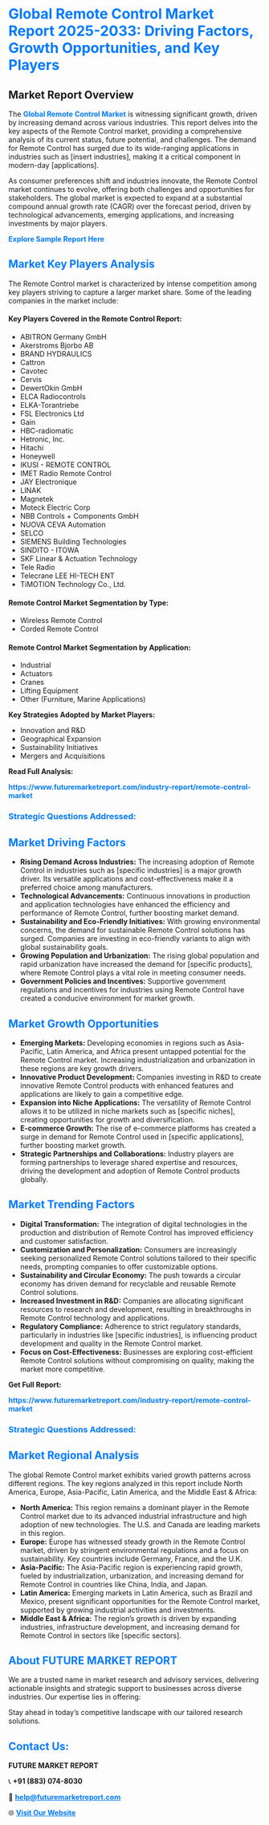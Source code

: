 <h1 style="color: #007BFF;">Global Remote Control Market Report 2025-2033: Driving Factors, Growth Opportunities, and Key Players</h1>

<section id="overview">
<h2>Market Report Overview</h2>
<p>The <a href="https://www.futuremarketreport.com/industry-report/remote-control-market" style="color: #007BFF; text-decoration: none;"><strong>Global Remote Control Market</strong></a> is witnessing significant growth, driven by increasing demand across various industries. This report delves into the key aspects of the Remote Control market, providing a comprehensive analysis of its current status, future potential, and challenges. The demand for Remote Control has surged due to its wide-ranging applications in industries such as [insert industries], making it a critical component in modern-day [applications].</p>
<p>As consumer preferences shift and industries innovate, the Remote Control market continues to evolve, offering both challenges and opportunities for stakeholders. The global market is expected to expand at a substantial compound annual growth rate (CAGR) over the forecast period, driven by technological advancements, emerging applications, and increasing investments by major players.</p>
</section>

<section id="overview">
<p><a href="https://www.futuremarketreport.com/request-sample/reportId=26960" style="color: #007BFF; text-decoration: none;"><strong>Explore Sample Report Here</strong></a></p>
</section>

<section id="key-players">
<h2 style="color: #007BFF;">Market Key Players Analysis</h2>
<p>The Remote Control market is characterized by intense competition among key players striving to capture a larger market share. Some of the leading companies in the market include:</p>
<h4>Key Players Covered in the Remote Control Report:</h4>
<ul><li>ABITRON Germany GmbH</li><li>Akerstroms Bjorbo AB</li><li>BRAND HYDRAULICS</li><li>Cattron</li><li>Cavotec</li><li>Cervis</li><li>DewertOkin GmbH</li><li>ELCA Radiocontrols</li><li>ELKA-Torantriebe</li><li>FSL Electronics Ltd</li><li>Gain</li><li>HBC-radiomatic</li><li>Hetronic, Inc.</li><li>Hitachi</li><li>Honeywell</li><li>IKUSI - REMOTE CONTROL</li><li>IMET Radio Remote Control</li><li>JAY Electronique</li><li>LINAK</li><li>Magnetek</li><li>Moteck Electric Corp</li><li>NBB Controls + Components GmbH</li><li>NUOVA CEVA Automation</li><li>SELCO</li><li>SIEMENS Building Technologies</li><li>SINDITO - ITOWA</li><li>SKF Linear &amp; Actuation Technology</li><li>Tele Radio</li><li>Telecrane LEE HI-TECH ENT</li><li>TiMOTION Technology Co., Ltd.</li></ul>
<h4>Remote Control Market Segmentation by Type:</h4>
<ul><li>Wireless Remote Control</li><li>Corded Remote Control</li></ul>

<h4>Remote Control Market Segmentation by Application:</h4>
<ul><li>Industrial</li><li>Actuators</li><li>Cranes</li><li>Lifting Equipment</li><li>Other (Furniture, Marine Applications)</li></ul>
<p><strong>Key Strategies Adopted by Market Players:</strong></p>
<ul>
<li>Innovation and R&D</li>
<li>Geographical Expansion</li>
<li>Sustainability Initiatives</li>
<li>Mergers and Acquisitions</li>
</ul>
</section>

<section>
<p><strong>Read Full Analysis: </strong></p><a href="https://www.futuremarketreport.com/industry-report/remote-control-market" style="color: #007BFF; text-decoration: none;"><strong>https://www.futuremarketreport.com/industry-report/remote-control-market</strong></a>
<h3 style="color: #007BFF;">Strategic Questions Addressed:</h3>
</section>

<section id="driving-factors">
<h2 style="color: #007BFF;">Market Driving Factors</h2>
<ul>
<li><strong>Rising Demand Across Industries:</strong> The increasing adoption of Remote Control in industries such as [specific industries] is a major growth driver. Its versatile applications and cost-effectiveness make it a preferred choice among manufacturers.</li>
<li><strong>Technological Advancements:</strong> Continuous innovations in production and application technologies have enhanced the efficiency and performance of Remote Control, further boosting market demand.</li>
<li><strong>Sustainability and Eco-Friendly Initiatives:</strong> With growing environmental concerns, the demand for sustainable Remote Control solutions has surged. Companies are investing in eco-friendly variants to align with global sustainability goals.</li>
<li><strong>Growing Population and Urbanization:</strong> The rising global population and rapid urbanization have increased the demand for [specific products], where Remote Control plays a vital role in meeting consumer needs.</li>
<li><strong>Government Policies and Incentives:</strong> Supportive government regulations and incentives for industries using Remote Control have created a conducive environment for market growth.</li>
</ul>
</section>

<section id="growth-opportunities">
<h2 style="color: #007BFF;">Market Growth Opportunities</h2>
<ul>
<li><strong>Emerging Markets:</strong> Developing economies in regions such as Asia-Pacific, Latin America, and Africa present untapped potential for the Remote Control market. Increasing industrialization and urbanization in these regions are key growth drivers.</li>
<li><strong>Innovative Product Development:</strong> Companies investing in R&D to create innovative Remote Control products with enhanced features and applications are likely to gain a competitive edge.</li>
<li><strong>Expansion into Niche Applications:</strong> The versatility of Remote Control allows it to be utilized in niche markets such as [specific niches], creating opportunities for growth and diversification.</li>
<li><strong>E-commerce Growth:</strong> The rise of e-commerce platforms has created a surge in demand for Remote Control used in [specific applications], further boosting market growth.</li>
<li><strong>Strategic Partnerships and Collaborations:</strong> Industry players are forming partnerships to leverage shared expertise and resources, driving the development and adoption of Remote Control products globally.</li>
</ul>
</section>

<section id="trending-factors">
<h2 style="color: #007BFF;">Market Trending Factors</h2>
<ul>
<li><strong>Digital Transformation:</strong> The integration of digital technologies in the production and distribution of Remote Control has improved efficiency and customer satisfaction.</li>
<li><strong>Customization and Personalization:</strong> Consumers are increasingly seeking personalized Remote Control solutions tailored to their specific needs, prompting companies to offer customizable options.</li>
<li><strong>Sustainability and Circular Economy:</strong> The push towards a circular economy has driven demand for recyclable and reusable Remote Control solutions.</li>
<li><strong>Increased Investment in R&D:</strong> Companies are allocating significant resources to research and development, resulting in breakthroughs in Remote Control technology and applications.</li>
<li><strong>Regulatory Compliance:</strong> Adherence to strict regulatory standards, particularly in industries like [specific industries], is influencing product development and quality in the Remote Control market.</li>
<li><strong>Focus on Cost-Effectiveness:</strong> Businesses are exploring cost-efficient Remote Control solutions without compromising on quality, making the market more competitive.</li>
</ul>
</section>

<section>
<p><strong>Get Full Report: </strong></p><a href="https://www.futuremarketreport.com/industry-report/remote-control-market" style="color: #007BFF; text-decoration: none;"><strong>https://www.futuremarketreport.com/industry-report/remote-control-market</strong></a>
<h3 style="color: #007BFF;">Strategic Questions Addressed:</h3>
</section>


<section id="regional-analysis">
<h2 style="color: #007BFF;">Market Regional Analysis</h2>
<p>The global Remote Control market exhibits varied growth patterns across different regions. The key regions analyzed in this report include North America, Europe, Asia-Pacific, Latin America, and the Middle East & Africa:</p>
<ul>
<li><strong>North America:</strong> This region remains a dominant player in the Remote Control market due to its advanced industrial infrastructure and high adoption of new technologies. The U.S. and Canada are leading markets in this region.</li>
<li><strong>Europe:</strong> Europe has witnessed steady growth in the Remote Control market, driven by stringent environmental regulations and a focus on sustainability. Key countries include Germany, France, and the U.K.</li>
<li><strong>Asia-Pacific:</strong> The Asia-Pacific region is experiencing rapid growth, fueled by industrialization, urbanization, and increasing demand for Remote Control in countries like China, India, and Japan.</li>
<li><strong>Latin America:</strong> Emerging markets in Latin America, such as Brazil and Mexico, present significant opportunities for the Remote Control market, supported by growing industrial activities and investments.</li>
<li><strong>Middle East & Africa:</strong> The region’s growth is driven by expanding industries, infrastructure development, and increasing demand for Remote Control in sectors like [specific sectors].</li>
</ul>
</section>

<footer>
<h2 style="color: #007BFF;">About FUTURE MARKET REPORT</h2>
<p>We are a trusted name in market research and advisory services, delivering actionable insights and strategic support to businesses across diverse industries. Our expertise lies in offering:</p>

<p>Stay ahead in today’s competitive landscape with our tailored research solutions.</p>

<h2 style="color: #007BFF;">Contact Us:</h2>
<p><strong>FUTURE MARKET REPORT</strong></p>
<p>📞 <strong>+91 (883) 074-8030</strong></p>
<p>📧 <strong><a href="mailto:help@futuremarketreport.com" style="color: #007BFF;">help@futuremarketreport.com</a></strong></p>
<p>🌐 <strong><a href="https://www.futuremarketreport.com/" style="color: #007BFF;">Visit Our Website</a></strong></p>
</footer>